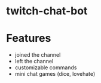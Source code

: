 # twitch-chat-bot

# Features
- joined the channel
- left the channel
- customizable commands
- mini chat games (dice, lovehate)
